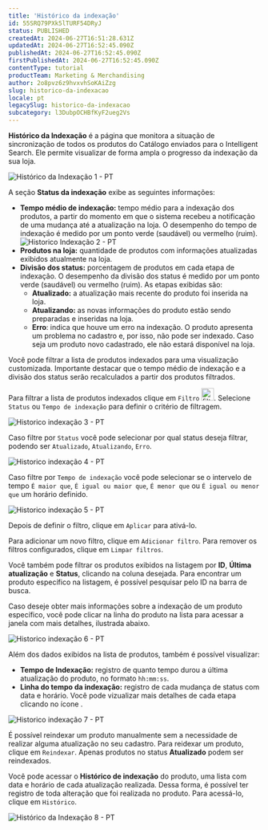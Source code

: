 ```yaml
---
title: 'Histórico da indexação'
id: 55SRQ79PXk5lTURF54DRyJ
status: PUBLISHED
createdAt: 2024-06-27T16:51:28.631Z
updatedAt: 2024-06-27T16:52:45.090Z
publishedAt: 2024-06-27T16:52:45.090Z
firstPublishedAt: 2024-06-27T16:52:45.090Z
contentType: tutorial
productTeam: Marketing & Merchandising
author: 2o8pvz6z9hvxvhSoKAiZzg
slug: historico-da-indexacao
locale: pt
legacySlug: historico-da-indexacao
subcategory: l3DubpOCHBfKyF2ueg2Vs
---
```


**Histórico da Indexação** é a página que monitora a situação de sincronização de todos os produtos do Catálogo enviados para o Intelligent Search. Ele permite visualizar de forma ampla o progresso da indexação da sua loja.

![Histórico da Indexação 1 - PT](https://images.ctfassets.net/alneenqid6w5/5xzFLcLomZTSXgdqyK2rH/eafd584f145b495cab5aee630f44fb8a/Screenshot_2022-09-01_at_12-47-19_Hist__rico_da_Indexa____o.png)

A seção **Status da indexação** exibe as seguintes informações:

* **Tempo médio de indexação:** tempo médio para a indexação dos produtos, a partir do momento em que o sistema recebeu a notificação de uma mudança até a atualização na loja. O desempenho do tempo de indexação é medido por um ponto verde (saudável) ou vermelho (ruim). 
![Historico Indexação 2 - PT](https://images.ctfassets.net/alneenqid6w5/3xjj1vez5Z6tImLPrJyaGD/4edc414b3c0a6c77f66577006b4b1094/Captura_de_Tela_2022-09-01_a__s_12.55.40.png)
* **Produtos na loja:** quantidade de produtos com informações atualizadas exibidos atualmente na loja.
* **Divisão dos status:** porcentagem de produtos em cada etapa de indexação. O desempenho da divisão dos status é medido por um ponto verde (saudável) ou vermelho (ruim). As etapas exibidas são:
    * **Atualizado:** a atualização mais recente do produto foi inserida na loja.
    * **Atualizando:** as novas informações do produto estão sendo preparadas e inseridas na loja.
    * **Erro**: indica que houve um erro na indexação. O produto apresenta um problema no cadastro e, por isso, não pode ser indexado. Caso seja um produto novo cadastrado, ele não estará disponível na loja.

Você pode filtrar a lista de produtos indexados para uma visualização customizada. Importante destacar que o tempo médio de indexação e a divisão dos status serão recalculados a partir dos produtos filtrados. 

Para filtrar a lista de produtos indexados clique em `Filtro` <img src="//images.ctfassets.net/alneenqid6w5/7fFqJC2W7BQXSHlocRAqOM/dc6cf099d6add3b55d0353024dcc3ca8/Screenshot_2022-09-01_at_13-46-21_EDU-7374_-_Documenta____o_nova_tela_de_indexa____o.png" alt="filtros" width="25"/>. Selecione `Status` ou `Tempo de indexação` para definir o critério de filtragem. 

![Historico indexação 3 - PT](https://images.ctfassets.net/alneenqid6w5/4lDygmJ2FzZsQF60nVb4fj/62e70bc865853961ce4d57456e7d3830/Screenshot_2022-09-01_at_13-08-05_EDU-7374_-_Documenta____o_nova_tela_de_indexa____o.png)

Caso filtre por `Status` você pode selecionar por qual status deseja filtrar, podendo ser `Atualizado`, `Atualizando`, `Erro`.

 ![Historico indexação 4 - PT](https://images.ctfassets.net/alneenqid6w5/1ryNxIRRLeuZtRfhV4BmuQ/98c1a8334a4059c288a5e2df8c517426/Screenshot_2022-09-01_at_13-08-11_EDU-7374_-_Documenta____o_nova_tela_de_indexa____o.png)

Caso filtre por `Tempo de indexação` você pode selecionar se o intervelo de tempo `É maior que`, `É igual ou maior que`, `É menor que` ou `É igual ou menor que` um horário definido.

![Historico indexação 5 - PT](https://images.ctfassets.net/alneenqid6w5/5OzQHzuBsYz0jHpBP3f71k/0fd37c74d7c095d3d3b23495898ec045/Captura_de_Tela_2022-09-01_a__s_15.39.29.png)

Depois de definir o filtro, clique em `Aplicar` para ativá-lo. 

Para adicionar um novo filtro, clique em <i class="fa-solid fa-plus"></i> `Adicionar filtro`. Para remover os filtros configurados, clique em `Limpar filtros`.

Você também pode filtrar os produtos exibidos na listagem por **ID**, **Última atualização** e **Status**, clicando na coluna desejada. Para encontrar um produto específico na listagem, é possível pesquisar pelo ID na barra de busca.

Caso deseje obter mais informações sobre a indexação de um produto específico, você pode clicar na linha do produto na lista para acessar a janela com mais detalhes, ilustrada abaixo.

![Historico indexação 6 - PT](https://images.ctfassets.net/alneenqid6w5/1sDrEMUBa3D7JbzF8EOXmX/21792b7c3840b60739a8b8f1ad7e725b/Screenshot_2022-09-01_at_13-18-23_EDU-7374_-_Documenta____o_nova_tela_de_indexa____o.png)

Além dos dados exibidos na lista de produtos, também é possível visualizar:

* **Tempo de Indexação:** registro de quanto tempo durou a última atualização do produto, no formato `hh:mm:ss`.
* **Linha do tempo da indexação:** registro de cada mudança de status com data e horário. Você pode vizualizar mais detalhes de cada etapa clicando no ícone <i class="fa-solid fa-chevron-down"></i>.

![Historico indexação 7 - PT](https://images.ctfassets.net/alneenqid6w5/7cKIak0WrkdJocLWtyxzvo/af57b47341ca28144aad637c55704af8/Screenshot_2022-09-01_at_13-22-34_EDU-7374_-_Documenta____o_nova_tela_de_indexa____o.png)

É possível reindexar um produto manualmente sem a necessidade de realizar alguma atualização no seu cadastro. Para reidexar um produto, clique em <i class="fa-solid fa-arrows-rotate"></i> `Reindexar`. Apenas produtos no status **Atualizado** podem ser reindexados.

Você pode acessar o **Histórico de indexação** do produto, uma lista com data e horário de cada atualização realizada. Dessa forma, é possível ter registro de toda alteração que foi realizada no produto. Para acessá-lo, clique em <i class="fa-solid fa-arrow-rotate-left"></i> `Histórico`. 

![Histórico da Indexação 8 - PT](https://images.ctfassets.net/alneenqid6w5/6SYLHXtHBZRF6OvvNMuwNv/8a1542cd6bb290282a686fb3bb889b27/Screenshot_2022-09-01_at_13-43-12_Hist__rico_da_Indexa____o.png)

